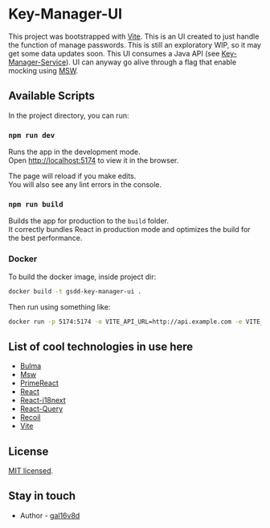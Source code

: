 # Key-Manager-UI

This project was bootstrapped with [Vite](https://vitejs.dev/).
This is an UI created to just handle the function of manage passwords.
This is still an exploratory WIP, so it may get some data updates soon.
This UI consumes a Java API (see [Key-Manager-Service](https://github.com/gal16v8d/key-manager-svc)).
UI can anyway go alive through a flag that enable mocking using [MSW](https://mswjs.io/).

## Available Scripts

In the project directory, you can run:

### `npm run dev`

Runs the app in the development mode.\
Open [http://localhost:5174](http://localhost:5174) to view it in the browser.

The page will reload if you make edits.\
You will also see any lint errors in the console.

### `npm run build`

Builds the app for production to the `build` folder.\
It correctly bundles React in production mode and optimizes the build for the best performance.

### Docker

To build the docker image, inside project dir:

```bash
docker build -t gsdd-key-manager-ui .
```

Then run using something like:

```bash
docker run -p 5174:5174 -e VITE_API_URL=http://api.example.com -e VITE_APP_VERSION=0.0.1 -e VITE_ENABLE_MOCKS=true gsdd-key-manager-ui
```

## List of cool technologies in use here

- [Bulma](https://bulma.io/)
- [Msw](https://mswjs.io/)
- [PrimeReact](https://primereact.org/)
- [React](https://reactjs.org/)
- [React-i18next](https://react.i18next.com/)
- [React-Query](https://tanstack.com/query/v4/docs/react/adapters/react-query)
- [Recoil](https://recoiljs.org/)
- [Vite](https://vitejs.dev/)

## License

[MIT licensed](LICENSE).

## Stay in touch

- Author - [gal16v8d](https://github.com/gal16v8d)
